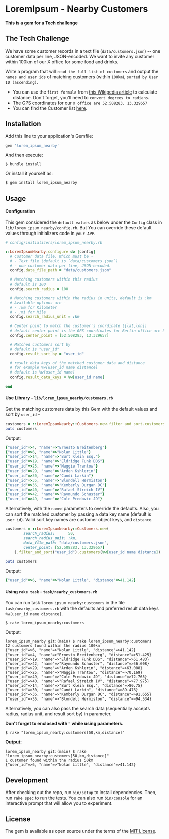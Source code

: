 # LoremIpsum - Nearby Customers

**This is a gem for a Tech challenge** 

## The Tech Challenge
We have some customer records in a text file (`data/customers.json`) -- one customer data per line, JSON-encoded. We want to invite any customer within 100km of our X office for some food and drinks. 

Write a program that will `read the full list of customers` and output the `names and user ids` of matching customers (within `100km`), `sorted by User ID (ascending)`.

- You can use the `first formula` from [this Wikipedia article](https://en.wikipedia.org/wiki/Great-circle_distance) to
calculate distance. Don't forget, you'll need to `convert degrees to
radians`.
- The GPS coordinates for our `X office are 52.508283,
13.329657`
- You can find the Customer list [here](https://gist.github.com/xxxxxxxxx/aaaaaaaa).

## Installation

Add this line to your application's Gemfile:

```ruby
gem 'lorem_ipsum_nearby'
```

And then execute:

    $ bundle install

Or install it yourself as:

    $ gem install lorem_ipsum_nearby

## Usage

#### Configuration

This gem considered the `default values` as below under the `Config` class in `lib/lorem_ipsum_nearby/config.rb`.
But You can override these default values through initializers code in `your APP`.
```ruby
# config/initializers/lorem_ipsum_nearby.rb

::LoremIpsumNearby.configure do |config|
  # Customer data file. Which must be -
  # - Text file (default is `data/customers.json`)
  # - one customer data per line, JSON-encoded.
  config.data_file_path = "data/customers.json"

  # Matching customers within this radius
  # default is 100
  config.search_radius = 100

  # Matching customers within the radius in units, default is :km
  # Available options are -
  # - :km for Kilometer
  # - :mi for Mile
  config.search_radius_unit = :km

  # Center point to match the customer's coordinate ([lat,lon])
  # default center point is the GPS coordinates for Berlin office are 52.508283, 13.329657
  config.center_point = [52.508283, 13.329657]

  # Matched customers sort by
  # default is "user_id"
  config.result_sort_by = "user_id"

  # result data keys of the matched customer data and distance
  # for example %w[user_id name distance]
  # default is %w[user_id name]
  config.result_data_keys = %w[user_id name]
  
end 
```

#### Use Library - `lib/lorem_ipsum_nearby/customers.rb`

Get the matching customers data by this Gem with the default values and sort by `user_id` - 
```ruby
customers = ::LoremIpsumNearby::Customers.new.filter_and_sort.customers
puts customers
```

Output:
```ruby
{"user_id"=>4, "name"=>"Ernesto Breitenberg"}
{"user_id"=>6, "name"=>"Nolan Little"}
{"user_id"=>14, "name"=>"Burt Klein Esq."}
{"user_id"=>19, "name"=>"Eldridge Funk DDS"}
{"user_id"=>25, "name"=>"Maggie Trantow"}
{"user_id"=>29, "name"=>"Arden Kshlerin"}
{"user_id"=>30, "name"=>"Candi Larkin"}
{"user_id"=>35, "name"=>"Blondell Hermiston"}
{"user_id"=>36, "name"=>"Kemberly Durgan DC"}
{"user_id"=>40, "name"=>"Rafael Streich IV"}
{"user_id"=>42, "name"=>"Raymundo Schuster"}
{"user_id"=>49, "name"=>"Cole Predovic JD"}
```

Alternatively, with the `named` parameters to override the defaults. 
Also, you can sort the matched customer by passing a data key name (default is `user_id`). Valid sort key names are customer object keys, and `distance`. 
```ruby
customers = ::LoremIpsumNearby::Customers.new(
        search_radius:      50,
        search_radius_unit: :km,
        data_file_path: "data/customers.json", 
        center_point: [52.508283, 13.329657]
    ).filter_and_sort("user_id").customers(%w[user_id name distance])

puts customers
```

Output:
```ruby
{"user_id"=>6, "name"=>"Nolan Little", "distance"=>41.142}
```

#### Using `rake task` - `task/nearby_customers.rb`

You can run task `lorem_ipsum_nearby:customers` in the file `task/nearby_customers.rb` with the defaults and preferred result data keys `%w[user_id name distance]`. 
    
    $ rake lorem_ipsum_nearby:customers
    
Output:
```shell script
lorem_ipsum_nearby git:(main) $ rake lorem_ipsum_nearby:customers
12 customers found within the radius 100km
{"user_id"=>6, "name"=>"Nolan Little", "distance"=>41.142}
{"user_id"=>4, "name"=>"Ernesto Breitenberg", "distance"=>51.425}
{"user_id"=>19, "name"=>"Eldridge Funk DDS", "distance"=>51.483}
{"user_id"=>42, "name"=>"Raymundo Schuster", "distance"=>56.608}
{"user_id"=>29, "name"=>"Arden Kshlerin", "distance"=>63.088}
{"user_id"=>25, "name"=>"Maggie Trantow", "distance"=>70.169}
{"user_id"=>49, "name"=>"Cole Predovic JD", "distance"=>72.765}
{"user_id"=>40, "name"=>"Rafael Streich IV", "distance"=>77.975}
{"user_id"=>14, "name"=>"Burt Klein Esq.", "distance"=>80.75}
{"user_id"=>30, "name"=>"Candi Larkin", "distance"=>89.476}
{"user_id"=>36, "name"=>"Kemberly Durgan DC", "distance"=>91.655}
{"user_id"=>35, "name"=>"Blondell Hermiston", "distance"=>94.534}

```

    
Alternatively, you can also pass the search data (sequentially accepts radius, radius unit, and result sort by) in parameter. 

**Don't forget to enclosed with `"` while using parameters.** 

    $ rake "lorem_ipsum_nearby:customers[50,km,distance]"

**Output:**
```shell script
lorem_ipsum_nearby git:(main) $ rake "lorem_ipsum_nearby:customers[50,km,distance]" 
1 customer found within the radius 50km
{"user_id"=>6, "name"=>"Nolan Little", "distance"=>41.142}
```

## Development

After checking out the repo, run `bin/setup` to install dependencies. Then, run `rake spec` to run the tests. You can also run `bin/console` for an interactive prompt that will allow you to experiment.


## License

The gem is available as open source under the terms of the [MIT License](https://opensource.org/licenses/MIT).
